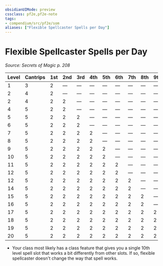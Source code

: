 ```yaml
---
obsidianUIMode: preview
cssclass: pf2e,pf2e-note
tags:
- compendium/src/pf2e/som
aliases: ["Flexible Spellcaster Spells per Day"]
---
```

# Flexible Spellcaster Spells per Day  
*Source: Secrets of Magic p. 208*  

| Level | Cantrips | 1st | 2nd | 3rd | 4th | 5th | 6th | 7th | 8th | 9th | 10th | Collection |
|-------|----------|-----|-----|-----|-----|-----|-----|-----|-----|-----|------|------------|
| 1 | 3 | 2 | — | — | — | — | — | — | — | — | — | 2 |
| 2 | 4 | 2 | — | — | — | — | — | — | — | — | — | 2 |
| 2 | 4 | 2 | 2 | — | — | — | — | — | — | — | — | 4 |
| 4 | 5 | 2 | 2 | — | — | — | — | — | — | — | — | 4 |
| 5 | 5 | 2 | 2 | 2 | — | — | — | — | — | — | — | 6 |
| 6 | 5 | 2 | 2 | 2 | — | — | — | — | — | — | — | 6 |
| 7 | 5 | 2 | 2 | 2 | 2 | — | — | — | — | — | — | 8 |
| 8 | 5 | 2 | 2 | 2 | 2 | — | — | — | — | — | — | 8 |
| 9 | 5 | 2 | 2 | 2 | 2 | 2 | — | — | — | — | — | 10 |
| 10 | 5 | 2 | 2 | 2 | 2 | 2 | — | — | — | — | — | 10 |
| 11 | 5 | 2 | 2 | 2 | 2 | 2 | 2 | — | — | — | — | 12 |
| 12 | 5 | 2 | 2 | 2 | 2 | 2 | 2 | — | — | — | — | 12 |
| 12 | 5 | 2 | 2 | 2 | 2 | 2 | 2 | 2 | — | — | — | 14 |
| 14 | 5 | 2 | 2 | 2 | 2 | 2 | 2 | 2 | — | — | — | 14 |
| 15 | 5 | 2 | 2 | 2 | 2 | 2 | 2 | 2 | 2 | — | — | 16 |
| 16 | 5 | 2 | 2 | 2 | 2 | 2 | 2 | 2 | 2 | — | — | 16 |
| 17 | 5 | 2 | 2 | 2 | 2 | 2 | 2 | 2 | 2 | 2 | — | 18 |
| 18 | 5 | 2 | 2 | 2 | 2 | 2 | 2 | 2 | 2 | 2 | — | 18 |
| 19 | 5 | 2 | 2 | 2 | 2 | 2 | 2 | 2 | 2 | 2 | * | 18 |
| 20 | 5 | 2 | 2 | 2 | 2 | 2 | 2 | 2 | 2 | 2 | * | 18 |

* Your class most likely has a class feature that gives you a single 10th level spell slot that works a bit differently from other slots. If so, flexible spellcaster doesn't change the way that spell works.